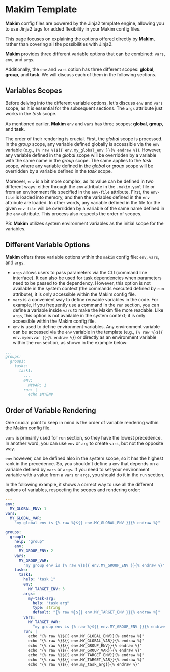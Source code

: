 # Makim Template

**Makim** config files are powered by the Jinja2 template engine, allowing you
to use Jinja2 tags for added flexibility in your Makim config files.

This page focuses on explaining the options offered directly by **Makim**,
rather than covering all the possibilities with Jinja2.

**Makim** provides three different variable options that can be combined:
`vars`, `env`, and `args`.

Additionally, the `env` and `vars` option has three different scopes:
**global**, **group**, and **task**. We will discuss each of them in the
following sections.

## Variables Scopes

Before delving into the different variable options, let's discuss `env` and
`vars` scope, as it is essential for the subsequent sections. The `args`
attribute just works in the _task_ scope.

As mentioned earlier, **Makim** `env` and `vars` has three scopes: **global**,
**group**, and **task**.

The order of their rendering is crucial. First, the _global_ scope is processed.
In the _group_ scope, any variable defined globally is accessible via the `env`
variable (e.g., `{% raw %}${{ env.my_global_env }}{% endraw %}`). However, any
variable defined in the _global_ scope will be overridden by a variable with the
same name in the _group_ scope. The same applies to the _task_ scope, where any
variable defined in the _global_ or _group_ scope will be overridden by a
variable defined in the _task_ scope.

Moreover, `env` is a bit more complex, as its value can be defined in two
different ways: either through the `env` attribute in the `.makim.yaml` file or
from an environment file specified in the `env-file` attribute. First, the
`env-file` is loaded into memory, and then the variables defined in the `env`
attribute are loaded. In other words, any variable defined in the file for the
given `env-file` will be overridden by a variable of the same name defined in
the `env` attribute. This process also respects the order of scopes.

PS: **Makim** utilizes system environment variables as the initial scope for the
variables.

## Different Variable Options

**Makim** offers three variable options within the `makim` config file: `env`,
`vars`, and `args`.

- `args` allows users to pass parameters via the CLI (command line interface).
  It can also be used for task dependencies when parameters need to be passed to
  the dependency. However, this option is not available in the system context
  (the commands executed defined by `run` attribute), it is only accessible
  within the Makim config file.
- `vars` is a convenient way to define reusable variables in the code. For
  example, if you frequently use a command in the `run` section, you can define
  a variable inside `vars` to make the Makim file more readable. Like `args`,
  this option is not available in the system context; it is only accessible
  within the Makim config file.
- `env` is used to define environment variables. Any environment variable can be
  accessed via the `env` variable in the template (e.g.,
  `{% raw %}${{ env.myenvvar }}{% endraw %}`) or directly as an environment
  variable within the `run` section, as shown in the example below:

```yaml
...
groups:
  group1:
    tasks:
      task1:
        ...
        env:
          MYVAR: 1
        run: |
          echo $MYENV
```

## Order of Variable Rendering

One crucial point to keep in mind is the order of variable rendering within the
Makim config file.

`vars` is primarily used for `run` section, so they have the lowest precedence.
In another word, you can use `env` or `arg` to create `vars`, but not the
opposite way.

`env` however, can be defined also in the system scope, so it has the highest
rank in the precedence. So, you shouldn't define a `env` that depends on a
variable defined by `vars` or `args`. If you need to set your environment
variable with a value from a `vars` or `args`, you should do it in the `run`
section.

In the following example, it shows a correct way to use all the different
options of variables, respecting the scopes and rendering order:

```yaml
---
env:
  MY_GLOBAL_ENV: 1
vars:
  MY_GLOBAL_VAR:
    "my global env is {% raw %}${{ env.MY_GLOBAL_ENV }}{% endraw %}"

groups:
  group1:
    help: "group"
    env:
      MY_GROUP_ENV: 2
    vars:
      MY_GROUP_VAR:
        "my group env is {% raw %}${{ env.MY_GROUP_ENV }}{% endraw %}"
    tasks:
      task1:
        help: "task 1"
        env:
          MY_TARGET_ENV: 3
        args:
          my-task-arg:
            help: "task arg"
            type: string
            default: "{% raw %}${{ env.MY_TARGET_ENV }}{% endraw %}"
        vars:
          MY_TARGET_VAR:
            "my group env is {% raw %}${{ env.MY_GROUP_ENV }}{% endraw %}"
        run: |
          echo "{% raw %}${{ env.MY_GLOBAL_ENV}}{% endraw %}"
          echo "{% raw %}${{ env.MY_GLOBAL_VAR}}{% endraw %}"
          echo "{% raw %}${{ env.MY_GROUP_ENV}}{% endraw %}"
          echo "{% raw %}${{ env.MY_GROUP_VAR}}{% endraw %}"
          echo "{% raw %}${{ env.MY_TARGET_ENV}}{% endraw %}"
          echo "{% raw %}${{ env.MY_TARGET_VAR}}{% endraw %}"
          echo "{% raw %}${{ env.my_task_arg}}{% endraw %}"
```
